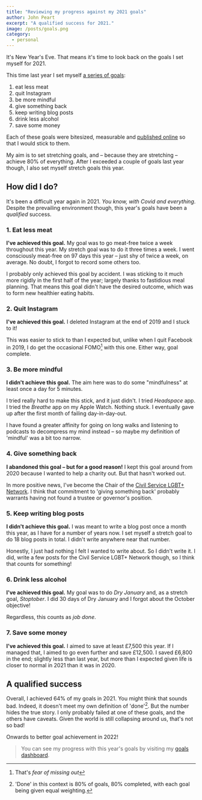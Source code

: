 ```yaml
---
title: "Reviewing my progress against my 2021 goals"
author: John Peart
excerpt: "A qualified success for 2021."
image: /posts/goals.png
category:
  - personal
---
```


It's New Year's Eve. That means it's time to look back on the goals I set myself for 2021.

This time last year I set myself [a series of goals](/2020/12/31/setting-goals-for-2021):

1. eat less meat
2. quit Instagram
3. be more mindful
4. give something back
5. keep writing blog posts
6. drink less alcohol
7. save some money

Each of these goals were bitesized, measurable and [published online](//www.johnpe.art/goals) so that I would stick to them.

My aim is to set stretching goals, and – because they are stretching – achieve 80% of everything. After I exceeded a couple of goals last year though, I also set myself stretch goals this year.

## How did I do?

It's been a difficult year again in 2021. *You know, with Covid and everything*. Despite the prevailing environment though, this year's goals have been a *qualified* success.

### 1. Eat less meat

**I've achieved this goal.** My goal was to go meat-free twice a week throughout this year. My stretch goal was to do it three times a week. I went consciously meat-free on 97 days this year – just shy of twice a week, on average. No doubt, I forgot to record some others too.

I probably only achieved this goal by accident. I was sticking to it much more rigidly in the first half of the year; largely thanks to fastidious meal planning. That means this goal didn't have the desired outcome, which was to form new healthier eating habits.

### 2. Quit Instagram

**I've achieved this goal.** I deleted Instagram at the end of 2019 and I stuck to it!

This was easier to stick to than I expected but, unlike when I quit Facebook in 2019, I do get the occasional FOMO[^FOMO] with this one. Either way, goal complete.

[^FOMO]: That's *fear of missing out*

### 3. Be more mindful

**I didn't achieve this goal.** The aim here was to do some "mindfulness" at least once a day for 5 minutes.

I tried really hard to make this stick, and it just didn't. I tried *Headspace* app. I tried the *Breathe* app on my Apple Watch. Nothing stuck. I eventually gave up after the first month of failing day-in-day-out.

I have found a greater affinity for going on long walks and listening to podcasts to decompress my mind instead – so maybe my definition of 'mindful' was a bit too narrow.

### 4. Give something back

**I abandoned this goal – but for a good reason!** I kept this goal around from 2020 because I wanted to help a charity out. But that hasn't worked out.

In more positive news, I've become the Chair of the [Civil Service LGBT+ Network](https://www.civilservice.lgbt). I think that commitment to 'giving something back' probably warrants having not found a trustee or governor's position.

### 5. Keep writing blog posts

**I didn't achieve this goal.** I was meant to write a blog post once a month this year, as I have for a number of years now. I set myself a stretch goal to do 18 blog posts in total. I didn't write anywhere near that number.

Honestly, I just had nothing I felt I wanted to write about. So I didn't write it. I did, write a few posts for the Civil Service LGBT+ Network though, so I think that counts for something!

### 6. Drink less alcohol

**I've achieved this goal.** My goal was to do *Dry January* and, as a stretch goal, *Stoptober*. I did 30 days of Dry January and I forgot about the October objective!

Regardless, this counts as *job done*.

### 7. Save some money

**I've achieved this goal.** I aimed to save at least £7,500 this year. If I managed that, I aimed to go even further and save £12,500. I saved £6,800 in the end; slightly less than last year, but more than I expected given life is closer to normal in 2021 than it was in 2020.

## A qualified success

Overall, I achieved 64% of my goals in 2021. You might think that sounds bad. Indeed, it doesn't meet my own definition of 'done'[^done]. But the number hides the true story. I only probably failed at one of these goals, and the others have caveats. Given the world is still collapsing around us, that's not so bad!

Onwards to better goal achievement in 2022!

[^done]: 'Done' in this context is 80% of goals, 80% completed, with each goal being given equal weighting.

> You can see my progress with this year's goals by visiting my [goals dashboard](/goals/2021).
